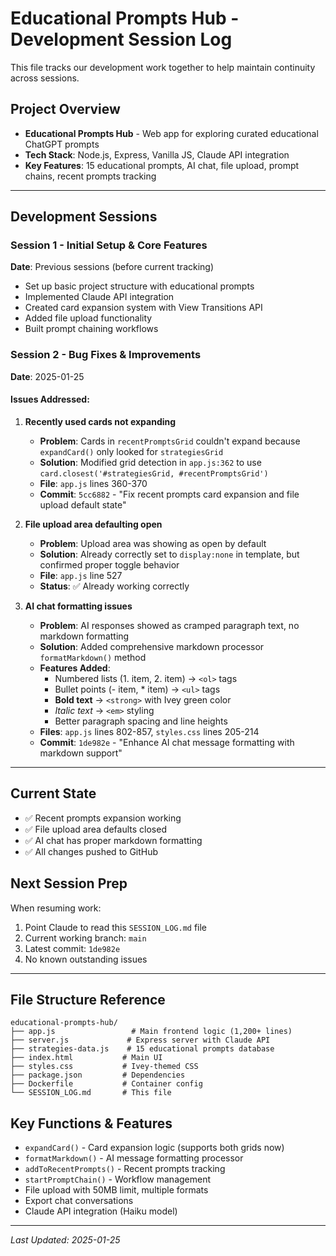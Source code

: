 # Educational Prompts Hub - Development Session Log

This file tracks our development work together to help maintain continuity across sessions.

## Project Overview
- **Educational Prompts Hub** - Web app for exploring curated educational ChatGPT prompts
- **Tech Stack**: Node.js, Express, Vanilla JS, Claude API integration
- **Key Features**: 15 educational prompts, AI chat, file upload, prompt chains, recent prompts tracking

---

## Development Sessions

### Session 1 - Initial Setup & Core Features
**Date**: Previous sessions (before current tracking)
- Set up basic project structure with educational prompts
- Implemented Claude API integration
- Created card expansion system with View Transitions API
- Added file upload functionality
- Built prompt chaining workflows

### Session 2 - Bug Fixes & Improvements  
**Date**: 2025-01-25

#### Issues Addressed:
1. **Recently used cards not expanding** 
   - **Problem**: Cards in `recentPromptsGrid` couldn't expand because `expandCard()` only looked for `strategiesGrid`
   - **Solution**: Modified grid detection in `app.js:362` to use `card.closest('#strategiesGrid, #recentPromptsGrid')`
   - **File**: `app.js` lines 360-370
   - **Commit**: `5cc6882` - "Fix recent prompts card expansion and file upload default state"

2. **File upload area defaulting open**
   - **Problem**: Upload area was showing as open by default  
   - **Solution**: Already correctly set to `display:none` in template, but confirmed proper toggle behavior
   - **File**: `app.js` line 527
   - **Status**: ✅ Already working correctly

3. **AI chat formatting issues**
   - **Problem**: AI responses showed as cramped paragraph text, no markdown formatting
   - **Solution**: Added comprehensive markdown processor `formatMarkdown()` method
   - **Features Added**:
     - Numbered lists (1. item, 2. item) → `<ol>` tags
     - Bullet points (- item, * item) → `<ul>` tags  
     - **Bold text** → `<strong>` with Ivey green color
     - *Italic text* → `<em>` styling
     - Better paragraph spacing and line heights
   - **Files**: `app.js` lines 802-857, `styles.css` lines 205-214
   - **Commit**: `1de982e` - "Enhance AI chat message formatting with markdown support"

---

## Current State
- ✅ Recent prompts expansion working
- ✅ File upload area defaults closed
- ✅ AI chat has proper markdown formatting
- ✅ All changes pushed to GitHub

## Next Session Prep
When resuming work:
1. Point Claude to read this `SESSION_LOG.md` file
2. Current working branch: `main`
3. Latest commit: `1de982e` 
4. No known outstanding issues

---

## File Structure Reference
```
educational-prompts-hub/
├── app.js                 # Main frontend logic (1,200+ lines)
├── server.js             # Express server with Claude API
├── strategies-data.js    # 15 educational prompts database
├── index.html           # Main UI
├── styles.css           # Ivey-themed CSS
├── package.json         # Dependencies
├── Dockerfile           # Container config
└── SESSION_LOG.md       # This file
```

## Key Functions & Features
- `expandCard()` - Card expansion logic (supports both grids now)
- `formatMarkdown()` - AI message formatting processor
- `addToRecentPrompts()` - Recent prompts tracking
- `startPromptChain()` - Workflow management
- File upload with 50MB limit, multiple formats
- Export chat conversations
- Claude API integration (Haiku model)

---

*Last Updated: 2025-01-25*